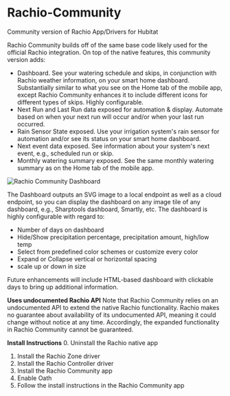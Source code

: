 # Rachio-Community
Community version of Rachio App/Drivers for Hubitat

Rachio Community builds off of the same base code likely used for the official Rachio integration. On top of the native features, this community version adds:
* Dashboard. See your watering schedule and skips, in conjunction with Rachio weather information, on your smart home dashboard. Substantially similar to what you see on the Home tab of the mobile app, except Rachio Community enhances it to include different icons for different types of skips. Highly configurable.
* Next Run and Last Run data exposed for automation & display. Automate based on when your next run will occur and/or when your last run occurred.
* Rain Sensor State exposed. Use your irrigation system's rain sensor for automation and/or see its status on your smart home dashboard.
* Next event data exposed. See information about your system's next event, e.g., scheduled run or skip.
* Monthly watering summary exposed. See the same monthly watering summary as on the Home tab of the mobile app.

![Rachio Community Dashboard](https://raw.githubusercontent.com/lnjustin/Rachio-Community/master/Images/Dashboard.JPG)

The Dashboard outputs an SVG image to a local endpoint as well as a cloud endpoint, so you can display the dashboard on any image tile of any dashboard, e.g., Sharptools dashboard, Smartly, etc. The dashboard is highly configurable with regard to:
* Number of days on dashboard
* Hide/Show precipitation percentage, precipitation amount, high/low temp
* Select from predefined color schemes or customize every color
* Expand or Collapse vertical or horizontal spacing
* scale up or down in size

Future enhancements will include HTML-based dashboard with clickable days to bring up additional information.

**Uses undocumented Rachio API**
Note that Rachio Community relies on an undocumented API to extend the native Rachio functionality. Rachio makes no guarantee about availability of its undocumented API, meaning it could change without notice at any time. Accordingly, the expanded functionality in Rachio Community cannot be guaranteed.

**Install Instructions**
0. Uninstall the Rachio native app
1. Install the Rachio Zone driver
2. Install the Rachio Controller driver
3. Install the Rachio Community app
4. Enable Oath
5. Follow the install instructions in the Rachio Community app

